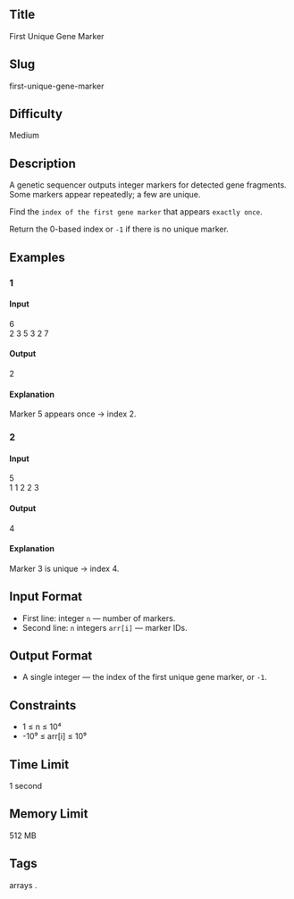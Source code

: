 ## Title

First Unique Gene Marker

## Slug

first-unique-gene-marker

## Difficulty

Medium

## Description

A genetic sequencer outputs integer markers for detected gene fragments.  
Some markers appear repeatedly; a few are unique.  

Find the `index of the first gene marker` that appears `exactly once`.  

Return the 0-based index or `-1` if there is no unique marker.

## Examples

### 1

#### Input

6  
2 3 5 3 2 7   

#### Output
2

#### Explanation

Marker 5 appears once → index 2.

### 2

#### Input

5  
1 1 2 2 3     

#### Output

4

#### Explanation

Marker 3 is unique → index 4.

## Input Format  


- First line: integer `n` — number of markers.  
- Second line: `n` integers `arr[i]` — marker IDs.

## Output Format  

- A single integer — the index of the first unique gene marker, or `-1`.
  

## Constraints  

- 1 ≤ n ≤ 10⁴  
- -10⁹ ≤ arr[i] ≤ 10⁹    

## Time Limit

1 second

## Memory Limit

512 MB

## Tags

arrays .
